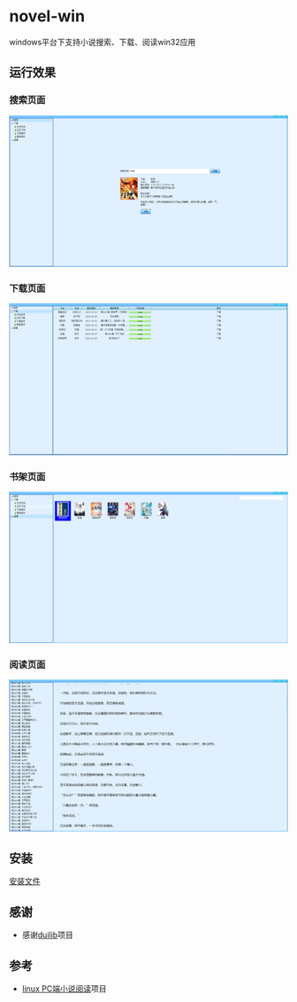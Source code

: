 # novel-win
windows平台下支持小说搜索、下载、阅读win32应用

## 运行效果

### 搜索页面

![](./doc/imgs/search.PNG "搜索页面")

### 下载页面

![](./doc/imgs/download.PNG "下载页面")

### 书架页面

![](./doc/imgs/bookshelf.PNG "书架页面")

### 阅读页面

![](./doc/imgs/view.PNG "阅读页面")

## 安装

[安装文件](./distrib/novel-win-0.0.1.zip "安装文件")

## 感谢

+ 感谢[duilib](https://github.com/duilib/duilib)项目

## 参考

+ [linux PC端小说阅读](https://github.com/TwoFlyLiu/novel)项目

